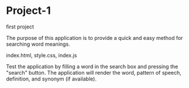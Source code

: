 # Project-1
first project

The purpose of this application is to provide a quick and easy method for searching word meanings.

index.html, style.css, index.js

Test the application by filling a word in the search box and pressing the "search" button. The application will render the word, pattern of speech, definition, and synonym (if available).